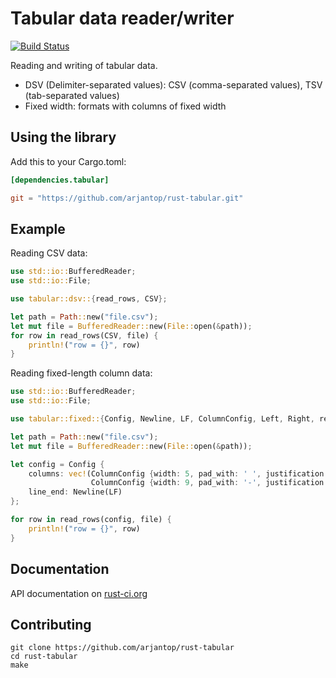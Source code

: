 # Tabular data reader/writer

[![Build Status](https://travis-ci.org/arjantop/rust-tabular.png?branch=master)](https://travis-ci.org/arjantop/rust-tabular)

Reading and writing of tabular data.

- DSV (Delimiter-separated values): CSV (comma-separated values), TSV (tab-separated values)
- Fixed width: formats with columns of fixed width

## Using the library

Add this to your Cargo.toml:

```toml
[dependencies.tabular]

git = "https://github.com/arjantop/rust-tabular.git"
```

## Example

Reading CSV data:

```rust
use std::io::BufferedReader;
use std::io::File;

use tabular::dsv::{read_rows, CSV};

let path = Path::new("file.csv");
let mut file = BufferedReader::new(File::open(&path));
for row in read_rows(CSV, file) {
    println!("row = {}", row)
}
```

Reading fixed-length column data:

```rust
use std::io::BufferedReader;
use std::io::File;

use tabular::fixed::{Config, Newline, LF, ColumnConfig, Left, Right, read_rows};

let path = Path::new("file.csv");
let mut file = BufferedReader::new(File::open(&path));

let config = Config {
    columns: vec!(ColumnConfig {width: 5, pad_with: ' ', justification: Left},
                  ColumnConfig {width: 9, pad_with: '-', justification: Right}),
    line_end: Newline(LF)
};

for row in read_rows(config, file) {
    println!("row = {}", row)
}
```

## Documentation

API documentation on [rust-ci.org](http://www.rust-ci.org/arjantop/rust-tabular/doc/tabular/)

## Contributing

```
git clone https://github.com/arjantop/rust-tabular
cd rust-tabular
make
```

